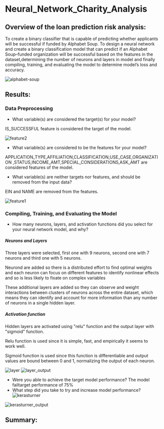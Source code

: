 # Neural_Network_Charity_Analysis
## Overview of the loan prediction risk analysis:
To create a binary classifier that is capable of predicting whether applicants will be successful if funded by Alphabet Soup.
To design a neural network and create a binary classification model that can predict if an Alphabet Soup–funded organization will be successful based on the features in the dataset,determining the number of neurons and layers in model and finally compiling, training, and evaluating the model to determine model’s loss and accuracy.

![alphabet-soup](https://user-images.githubusercontent.com/84524153/137585675-124daf7b-4ba0-496a-bdac-13087b52f493.png)

## Results:


### Data Preprocessing
- What variable(s) are considered the target(s) for your model?

 IS_SUCCESSFUL feature is considered the target of the model.
  
![feature2](https://user-images.githubusercontent.com/84524153/137585474-59dd988d-2c10-497d-af98-ca589125c29a.png)

- What variable(s) are considered to be the features for your model?

APPLICATION_TYPE,AFFILIATION,CLASSIFICATION,USE_CASE,ORGANIZATION	,STATUS,INCOME_AMT,SPECIAL_CONSIDERATIONS,ASK_AMT are considered features of the model.

- What variable(s) are neither targets nor features, and should be removed from the input data?

EIN and NAME are removed from the features.

![feature1](https://user-images.githubusercontent.com/84524153/137585460-bc85432c-837d-4e26-b92f-33a7862983bc.png)

### Compiling, Training, and Evaluating the Model

- How many neurons, layers, and activation functions did you select for your neural network model, and why?
##### Neurons and Layers
Three layers were selected, first one with 9 neurons, second one with 7 neurons and third one with 5 neurons.

Neurond are added so there is a distributed effort to find optimal weights and each neuron can focus on different features to identify nonlinear effects and so is less likely to fixate on complex variables

These additional layers are added so they can observe and weight interactions between clusters of neurons across the entire dataset, which means they can identify and account for more information than any number of neurons in a single hidden layer.

##### Activation function

Hidden layers are activated using "relu" function and the output layer with "sigmoid" function.

Relu function is used since it is simple, fast, and empirically it seems to work well.

Sigmoid function is used since this function is differentiable and output values are bound between 0 and 1, normalizing the output of each neuron.

![layer](https://user-images.githubusercontent.com/84524153/137595873-4cb75f3b-480d-4dc9-b0b9-6ceb2cf6a2ed.png)
![layer_output](https://user-images.githubusercontent.com/84524153/137595879-1227379b-f962-46c9-9425-0d8af1ed3c2c.png)

- Were you able to achieve the target model performance?
  The model failtarget performance of 75%
- What step did you take to try and increase model performance?
![kerasturner](https://user-images.githubusercontent.com/84524153/137595855-70bc51e4-354f-4d34-9e33-b95db51efe09.png)

![kerasturner_output](https://user-images.githubusercontent.com/84524153/137595861-403b99c4-5dba-4f16-8391-3b05998dbfc5.png)


## Summary:
